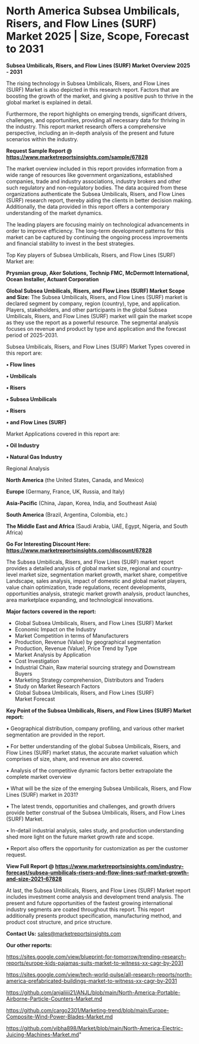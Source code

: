 # North America Subsea Umbilicals, Risers, and Flow Lines (SURF) Market 2025 | Size, Scope, Forecast to 2031

<Strong> Subsea Umbilicals, Risers, and Flow Lines (SURF) Market Overview 2025 - 2031</strong>

The rising technology in Subsea Umbilicals, Risers, and Flow Lines (SURF) Market is also depicted in this research report. Factors that are boosting the growth of the market, and giving a positive push to thrive in the global market is explained in detail.

Furthermore, the report highlights on emerging trends, significant drivers, challenges, and opportunities, providing all necessary data for thriving in the industry. This report market research offers a comprehensive perspective, including an in-depth analysis of the present and future scenarios within the industry.

<strong>Request Sample Report @ <a href=https://www.marketreportsinsights.com/sample/67828>https://www.marketreportsinsights.com/sample/67828</a></strong>

The market overview included in this report provides information from a wide range of resources like government organizations, established companies, trade and industry associations, industry brokers and other such regulatory and non-regulatory bodies. The data acquired from these organizations authenticate the Subsea Umbilicals, Risers, and Flow Lines (SURF) research report, thereby aiding the clients in better decision making. Additionally, the data provided in this report offers a contemporary understanding of the market dynamics.

The leading players are focusing mainly on technological advancements in order to improve efficiency. The long-term development patterns for this market can be captured by continuing the ongoing process improvements and financial stability to invest in the best strategies.

Top Key players of Subsea Umbilicals, Risers, and Flow Lines (SURF) Market are:

<strong>Prysmian group, Aker Solutions, Technip FMC, McDermott International, Ocean Installer, Actuant Corporation</strong>

<strong><b>Global Subsea Umbilicals, Risers, and Flow Lines (SURF) Market Scope and Size:</b></strong>
The Subsea Umbilicals, Risers, and Flow Lines (SURF) market is declared segment by company, region (country), type, and application. Players, stakeholders, and other participants in the global Subsea Umbilicals, Risers, and Flow Lines (SURF) market will gain the market scope as they use the report as a powerful resource. The segmental analysis focuses on revenue and product by type and application and the forecast period of 2025-2031.

Subsea Umbilicals, Risers, and Flow Lines (SURF) Market Types covered in this report are:

<strong>• Flow lines

• Umbilicals

• Risers

• Subsea Umbilicals

• Risers

• and Flow Lines (SURF)</strong>

Market Applications covered in this report are:

<strong>• Oil Industry

• Natural Gas Industry</strong> 

Regional Analysis

<strong>North America</strong> (the United States, Canada, and Mexico)

<strong>Europe</strong> (Germany, France, UK, Russia, and Italy)

<strong>Asia-Pacific</strong> (China, Japan, Korea, India, and Southeast Asia)

<strong>South America</strong> (Brazil, Argentina, Colombia, etc.)

<strong>The Middle East and Africa</strong> (Saudi Arabia, UAE, Egypt, Nigeria, and South Africa)

<strong>Go For Interesting Discount Here: <a href=https://www.marketreportsinsights.com/discount/67828>https://www.marketreportsinsights.com/discount/67828</a></strong>

The Subsea Umbilicals, Risers, and Flow Lines (SURF) market report provides a detailed analysis of global market size, regional and country-level market size, segmentation market growth, market share, competitive Landscape, sales analysis, impact of domestic and global market players, value chain optimization, trade regulations, recent developments, opportunities analysis, strategic market growth analysis, product launches, area marketplace expanding, and technological innovations.

<strong><b>Major factors covered in the report:</b></strong>
<ul>
  <li>Global Subsea Umbilicals, Risers, and Flow Lines (SURF) Market </li>
  <li>Economic Impact on the Industry</li>
  <li>Market Competition in terms of Manufacturers</li>
  <li>Production, Revenue (Value) by geographical segmentation</li>
  <li>Production, Revenue (Value), Price Trend by Type</li>
  <li>Market Analysis by Application</li>
  <li>Cost Investigation</li>
  <li>Industrial Chain, Raw material sourcing strategy and Downstream Buyers</li>
  <li>Marketing Strategy comprehension, Distributors and Traders</li>
  <li>Study on Market Research Factors</li>
  <li>Global Subsea Umbilicals, Risers, and Flow Lines (SURF) Market Forecast</li>
</ul>

<strong><b>Key Point of the Subsea Umbilicals, Risers, and Flow Lines (SURF) Market report:</b></strong>

• Geographical distribution, company profiling, and various other market segmentation are provided in the report.

• For better understanding of the global Subsea Umbilicals, Risers, and Flow Lines (SURF) market status, the accurate market valuation which comprises of size, share, and revenue are also covered.

• Analysis of the competitive dynamic factors better extrapolate the complete market overview

• What will be the size of the emerging Subsea Umbilicals, Risers, and Flow Lines (SURF) market in 2031?

• The latest trends, opportunities and challenges, and growth drivers provide better construal of the Subsea Umbilicals, Risers, and Flow Lines (SURF) Market.

• In-detail industrial analysis, sales study, and production understanding shed more light on the future market growth rate and scope.

• Report also offers the opportunity for customization as per the customer request.

<strong><b>View Full Report @ <a href=https://www.marketreportsinsights.com/industry-forecast/subsea-umbilicals-risers-and-flow-lines-surf-market-growth-and-size-2021-67828>https://www.marketreportsinsights.com/industry-forecast/subsea-umbilicals-risers-and-flow-lines-surf-market-growth-and-size-2021-67828</a></b></strong>


At last, the Subsea Umbilicals, Risers, and Flow Lines (SURF) Market report includes investment come analysis and development trend analysis. The present and future opportunities of the fastest growing international industry segments are coated throughout this report. This report additionally presents product specification, manufacturing method, and product cost structure, and price structure.

<strong>Contact Us:</strong>
sales@marketreportsinsights.com

<strong>Our other reports:</strong>

<a href=https://sites.google.com/view/blueprint-for-tomorrow/trending-research-reports/europe-kids-pajamas-suits-market-to-witness-xx-cagr-by-2031>https://sites.google.com/view/blueprint-for-tomorrow/trending-research-reports/europe-kids-pajamas-suits-market-to-witness-xx-cagr-by-2031</a>

<a href=https://sites.google.com/view/tech-world-pulse/all-research-reports/north-america-prefabricated-buildings-market-to-witness-xx-cagr-by-2031>https://sites.google.com/view/tech-world-pulse/all-research-reports/north-america-prefabricated-buildings-market-to-witness-xx-cagr-by-2031</a>

<a href=https://github.com/anjaliiii21/ANJL/blob/main/North-America-Portable-Airborne-Particle-Counters-Market.md>https://github.com/anjaliiii21/ANJL/blob/main/North-America-Portable-Airborne-Particle-Counters-Market.md</a>

<a href=https://github.com/cargo2301/Marketing-trend/blob/main/Europe-Composite-Wind-Power-Blades-Market.md>https://github.com/cargo2301/Marketing-trend/blob/main/Europe-Composite-Wind-Power-Blades-Market.md</a>

<a href=https://github.com/vibha898/Market/blob/main/North-America-Electric-Juicing-Machines-Market.md>https://github.com/vibha898/Market/blob/main/North-America-Electric-Juicing-Machines-Market.md</a>"
